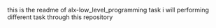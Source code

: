 this is the readme of alx-low_level_programming task i will performing different task through this repository
